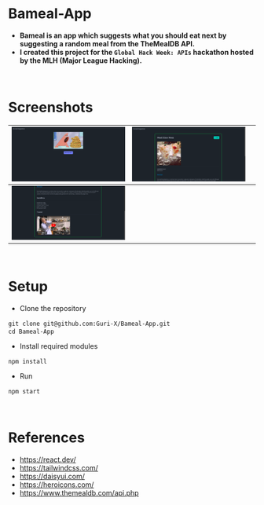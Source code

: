 # Bameal-App

- **Bameal is an app which suggests what you should eat next by suggesting a random meal from the TheMealDB API.**
- **I created this project for the `Global Hack Week: APIs` hackathon hosted by the MLH (Major League Hacking).**

<br/>

# Screenshots

|![Preview 1](/screenshots/1.png)|![Preview 1](/screenshots/2.png)||
| :----------- | :------------: | ------------: |
|![Preview 1](/screenshots/3.png)||

<br/>

# Setup

- Clone the repository
```
git clone git@github.com:Guri-X/Bameal-App.git
cd Bameal-App
```

- Install required modules
```
npm install
```

- Run
```
npm start
```

<br/>

# References

- https://react.dev/
- https://tailwindcss.com/
- https://daisyui.com/
- https://heroicons.com/
- https://www.themealdb.com/api.php